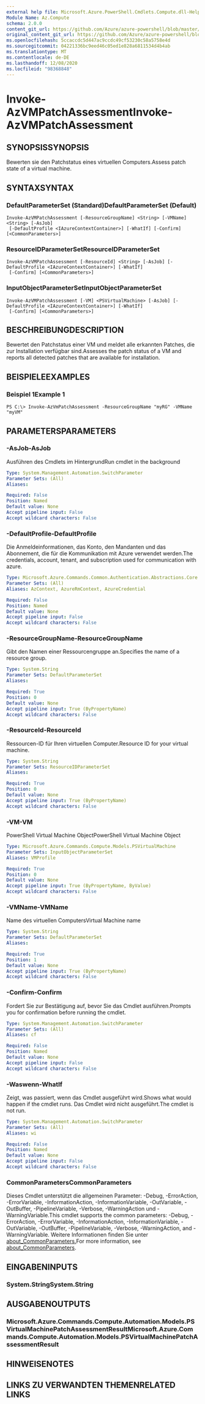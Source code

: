 ```yaml
---
external help file: Microsoft.Azure.PowerShell.Cmdlets.Compute.dll-Help.xml
Module Name: Az.Compute
schema: 2.0.0
content_git_url: https://github.com/Azure/azure-powershell/blob/master/src/Compute/Compute/help/Invoke-AzVmPatchAssessment.md
original_content_git_url: https://github.com/Azure/azure-powershell/blob/master/src/Compute/Compute/help/Invoke-AzVmPatchAssessment.md
ms.openlocfilehash: 5ccaccdc5d447ac9ccdc49cf53230c58a5758e4d
ms.sourcegitcommit: 04221336bc9eed46c05ed1e828a6811534d4b4ab
ms.translationtype: MT
ms.contentlocale: de-DE
ms.lasthandoff: 12/08/2020
ms.locfileid: "98368848"
---
```

# <span data-ttu-id="dc9ef-101">Invoke-AzVMPatchAssessment</span><span class="sxs-lookup"><span data-stu-id="dc9ef-101">Invoke-AzVMPatchAssessment</span></span>

## <span data-ttu-id="dc9ef-102">SYNOPSIS</span><span class="sxs-lookup"><span data-stu-id="dc9ef-102">SYNOPSIS</span></span>
<span data-ttu-id="dc9ef-103">Bewerten sie den Patchstatus eines virtuellen Computers.</span><span class="sxs-lookup"><span data-stu-id="dc9ef-103">Assess patch state of a virtual machine.</span></span>

## <span data-ttu-id="dc9ef-104">SYNTAX</span><span class="sxs-lookup"><span data-stu-id="dc9ef-104">SYNTAX</span></span>

### <span data-ttu-id="dc9ef-105">DefaultParameterSet (Standard)</span><span class="sxs-lookup"><span data-stu-id="dc9ef-105">DefaultParameterSet (Default)</span></span>
```
Invoke-AzVMPatchAssessment [-ResourceGroupName] <String> [-VMName] <String> [-AsJob]
 [-DefaultProfile <IAzureContextContainer>] [-WhatIf] [-Confirm] [<CommonParameters>]
```

### <span data-ttu-id="dc9ef-106">ResourceIDParameterSet</span><span class="sxs-lookup"><span data-stu-id="dc9ef-106">ResourceIDParameterSet</span></span>
```
Invoke-AzVMPatchAssessment [-ResourceId] <String> [-AsJob] [-DefaultProfile <IAzureContextContainer>] [-WhatIf]
 [-Confirm] [<CommonParameters>]
```

### <span data-ttu-id="dc9ef-107">InputObjectParameterSet</span><span class="sxs-lookup"><span data-stu-id="dc9ef-107">InputObjectParameterSet</span></span>
```
Invoke-AzVMPatchAssessment [-VM] <PSVirtualMachine> [-AsJob] [-DefaultProfile <IAzureContextContainer>] [-WhatIf]
 [-Confirm] [<CommonParameters>]
```

## <span data-ttu-id="dc9ef-108">BESCHREIBUNG</span><span class="sxs-lookup"><span data-stu-id="dc9ef-108">DESCRIPTION</span></span>
<span data-ttu-id="dc9ef-109">Bewertet den Patchstatus einer VM und meldet alle erkannten Patches, die zur Installation verfügbar sind.</span><span class="sxs-lookup"><span data-stu-id="dc9ef-109">Assesses the patch status of a VM and reports all detected patches that are available for installation.</span></span>

## <span data-ttu-id="dc9ef-110">BEISPIELE</span><span class="sxs-lookup"><span data-stu-id="dc9ef-110">EXAMPLES</span></span>

### <span data-ttu-id="dc9ef-111">Beispiel 1</span><span class="sxs-lookup"><span data-stu-id="dc9ef-111">Example 1</span></span>
```
PS C:\> Invoke-AzVmPatchAssessment -ResourceGroupName "myRG" -VMName "myVM"
```

## <span data-ttu-id="dc9ef-112">PARAMETERS</span><span class="sxs-lookup"><span data-stu-id="dc9ef-112">PARAMETERS</span></span>

### <span data-ttu-id="dc9ef-113">-AsJob</span><span class="sxs-lookup"><span data-stu-id="dc9ef-113">-AsJob</span></span>
<span data-ttu-id="dc9ef-114">Ausführen des Cmdlets im Hintergrund</span><span class="sxs-lookup"><span data-stu-id="dc9ef-114">Run cmdlet in the background</span></span>

```yaml
Type: System.Management.Automation.SwitchParameter
Parameter Sets: (All)
Aliases:

Required: False
Position: Named
Default value: None
Accept pipeline input: False
Accept wildcard characters: False
```

### <span data-ttu-id="dc9ef-115">-DefaultProfile</span><span class="sxs-lookup"><span data-stu-id="dc9ef-115">-DefaultProfile</span></span>
<span data-ttu-id="dc9ef-116">Die Anmeldeinformationen, das Konto, den Mandanten und das Abonnement, die für die Kommunikation mit Azure verwendet werden.</span><span class="sxs-lookup"><span data-stu-id="dc9ef-116">The credentials, account, tenant, and subscription used for communication with azure.</span></span>

```yaml
Type: Microsoft.Azure.Commands.Common.Authentication.Abstractions.Core.IAzureContextContainer
Parameter Sets: (All)
Aliases: AzContext, AzureRmContext, AzureCredential

Required: False
Position: Named
Default value: None
Accept pipeline input: False
Accept wildcard characters: False
```

### <span data-ttu-id="dc9ef-117">-ResourceGroupName</span><span class="sxs-lookup"><span data-stu-id="dc9ef-117">-ResourceGroupName</span></span>
<span data-ttu-id="dc9ef-118">Gibt den Namen einer Ressourcengruppe an.</span><span class="sxs-lookup"><span data-stu-id="dc9ef-118">Specifies the name of a resource group.</span></span>

```yaml
Type: System.String
Parameter Sets: DefaultParameterSet
Aliases:

Required: True
Position: 0
Default value: None
Accept pipeline input: True (ByPropertyName)
Accept wildcard characters: False
```

### <span data-ttu-id="dc9ef-119">-ResourceId</span><span class="sxs-lookup"><span data-stu-id="dc9ef-119">-ResourceId</span></span>
<span data-ttu-id="dc9ef-120">Ressourcen-ID für Ihren virtuellen Computer.</span><span class="sxs-lookup"><span data-stu-id="dc9ef-120">Resource ID for your virtual machine.</span></span>

```yaml
Type: System.String
Parameter Sets: ResourceIDParameterSet
Aliases:

Required: True
Position: 0
Default value: None
Accept pipeline input: True (ByPropertyName)
Accept wildcard characters: False
```

### <span data-ttu-id="dc9ef-121">-VM</span><span class="sxs-lookup"><span data-stu-id="dc9ef-121">-VM</span></span>
<span data-ttu-id="dc9ef-122">PowerShell Virtual Machine Object</span><span class="sxs-lookup"><span data-stu-id="dc9ef-122">PowerShell Virtual Machine Object</span></span>

```yaml
Type: Microsoft.Azure.Commands.Compute.Models.PSVirtualMachine
Parameter Sets: InputObjectParameterSet
Aliases: VMProfile

Required: True
Position: 0
Default value: None
Accept pipeline input: True (ByPropertyName, ByValue)
Accept wildcard characters: False
```

### <span data-ttu-id="dc9ef-123">-VMName</span><span class="sxs-lookup"><span data-stu-id="dc9ef-123">-VMName</span></span>
<span data-ttu-id="dc9ef-124">Name des virtuellen Computers</span><span class="sxs-lookup"><span data-stu-id="dc9ef-124">Virtual Machine name</span></span>

```yaml
Type: System.String
Parameter Sets: DefaultParameterSet
Aliases:

Required: True
Position: 1
Default value: None
Accept pipeline input: True (ByPropertyName)
Accept wildcard characters: False
```

### <span data-ttu-id="dc9ef-125">-Confirm</span><span class="sxs-lookup"><span data-stu-id="dc9ef-125">-Confirm</span></span>
<span data-ttu-id="dc9ef-126">Fordert Sie zur Bestätigung auf, bevor Sie das Cmdlet ausführen.</span><span class="sxs-lookup"><span data-stu-id="dc9ef-126">Prompts you for confirmation before running the cmdlet.</span></span>

```yaml
Type: System.Management.Automation.SwitchParameter
Parameter Sets: (All)
Aliases: cf

Required: False
Position: Named
Default value: None
Accept pipeline input: False
Accept wildcard characters: False
```

### <span data-ttu-id="dc9ef-127">-Waswenn</span><span class="sxs-lookup"><span data-stu-id="dc9ef-127">-WhatIf</span></span>
<span data-ttu-id="dc9ef-128">Zeigt, was passiert, wenn das Cmdlet ausgeführt wird.</span><span class="sxs-lookup"><span data-stu-id="dc9ef-128">Shows what would happen if the cmdlet runs.</span></span> <span data-ttu-id="dc9ef-129">Das Cmdlet wird nicht ausgeführt.</span><span class="sxs-lookup"><span data-stu-id="dc9ef-129">The cmdlet is not run.</span></span>

```yaml
Type: System.Management.Automation.SwitchParameter
Parameter Sets: (All)
Aliases: wi

Required: False
Position: Named
Default value: None
Accept pipeline input: False
Accept wildcard characters: False
```

### <span data-ttu-id="dc9ef-130">CommonParameters</span><span class="sxs-lookup"><span data-stu-id="dc9ef-130">CommonParameters</span></span>
<span data-ttu-id="dc9ef-131">Dieses Cmdlet unterstützt die allgemeinen Parameter: -Debug, -ErrorAction, -ErrorVariable, -InformationAction, -InformationVariable, -OutVariable, -OutBuffer, -PipelineVariable, -Verbose, -WarningAction und -WarningVariable.</span><span class="sxs-lookup"><span data-stu-id="dc9ef-131">This cmdlet supports the common parameters: -Debug, -ErrorAction, -ErrorVariable, -InformationAction, -InformationVariable, -OutVariable, -OutBuffer, -PipelineVariable, -Verbose, -WarningAction, and -WarningVariable.</span></span> <span data-ttu-id="dc9ef-132">Weitere Informationen finden Sie unter [about_CommonParameters.](http://go.microsoft.com/fwlink/?LinkID=113216)</span><span class="sxs-lookup"><span data-stu-id="dc9ef-132">For more information, see [about_CommonParameters](http://go.microsoft.com/fwlink/?LinkID=113216).</span></span>

## <span data-ttu-id="dc9ef-133">EINGABEN</span><span class="sxs-lookup"><span data-stu-id="dc9ef-133">INPUTS</span></span>

### <span data-ttu-id="dc9ef-134">System.String</span><span class="sxs-lookup"><span data-stu-id="dc9ef-134">System.String</span></span>

## <span data-ttu-id="dc9ef-135">AUSGABEN</span><span class="sxs-lookup"><span data-stu-id="dc9ef-135">OUTPUTS</span></span>

### <span data-ttu-id="dc9ef-136">Microsoft.Azure.Commands.Compute.Automation.Models.PSVirtualMachinePatchAssessmentResult</span><span class="sxs-lookup"><span data-stu-id="dc9ef-136">Microsoft.Azure.Commands.Compute.Automation.Models.PSVirtualMachinePatchAssessmentResult</span></span>

## <span data-ttu-id="dc9ef-137">HINWEISE</span><span class="sxs-lookup"><span data-stu-id="dc9ef-137">NOTES</span></span>

## <span data-ttu-id="dc9ef-138">LINKS ZU VERWANDTEN THEMEN</span><span class="sxs-lookup"><span data-stu-id="dc9ef-138">RELATED LINKS</span></span>
